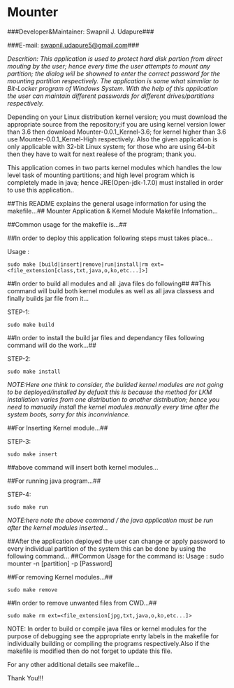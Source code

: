 Mounter
=======


###Developer&Maintainer: Swapnil J. Udapure###


###E-mail: swapnil.udapure5@gmail.com###


*Descrition: This application is used to protect hard disk partion from direct mouting by the user; hence every time the user attempts to mount any partition; the dialog will be showned to enter the correct password for the mounting partition respectively. The application is some what simmilar to Bit-Locker program of Windows System. With the help of this application the user can maintain different passwords for different drives/partitions respectively.*


Depending on your Linux distribution kernel version; you must download the appropriate source from the repository;if you are using kernel version lower than 3.6 then download Mounter-0.0.1_Kernel-3.6; for kernel higher than 3.6 use Mounter-0.0.1_Kernel-High respectively.
Also the given application is only applicable with 32-bit Linux system; for those who are using 64-bit then they have to wait for next realese of the program; thank you.


This application comes in two parts kernel modules which handles the low level task of mounting partitions; and high level program which is completely made in java; hence JRE(Open-jdk-1.7.0) must installed in order to use this application.. 
 
##This README explains the general usage information for using the makefile...##
Mounter Application & Kernel Module Makefile Infomation...


##Common usage for the makefile is...##

##In order to deploy this application following steps must takes place...

Usage : 

    sudo make [build|insert|remove|run|install|rm ext=<file_extension[class,txt,java,o,ko,etc...]>]

##In order to build all modules and all .java files do following##
##This command will build both kernel modules as well as all java classess and finally builds jar file from it...

STEP-1: 

    sudo make build

##In order to install the build jar files and dependancy files following command will do the work...##

STEP-2: 

    sudo make install

*NOTE:Here one think to consider, the builded kernel modules are not going to be deployed/installed by defualt this is because the method for LKM installation varies from one distribution to another distribution; hence you need to manually install the kernel modules manually every time after the system boots, sorry for this inconvinience.*

##For Inserting Kernel module...##

STEP-3: 

    sudo make insert

##above command will insert both kernel modules...

##For running java program...##

STEP-4: 

    sudo make run


*NOTE:here note the above command / the java application must be run after the kernel modules inserted...*


##After the application deployed the user can change or apply password to every individual partition of the system this can be done by using the following command...
##Common Usage for the command is:
Usage : sudo mounter -n [partition] -p [Password] 

##For removing Kernel modules...##

    sudo make remove

##In order to remove unwanted files from CWD...##

    sudo make rm ext=<file_extension[jpg,txt,java,o,ko,etc...]>

NOTE: In order to build or compile java files or kernel modules for the purpose of debugging see the appropriate enrty labels in the makefile
for individually building or compiling the programs respectively.Also if the makefile is modified then do not forget to update this file.

For any other additional details see makefile...

Thank You!!!
